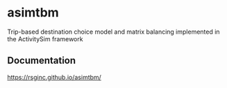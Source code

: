 # asimtbm
Trip-based destination choice model and matrix balancing implemented in the ActivitySim framework

## Documentation

https://rsginc.github.io/asimtbm/
